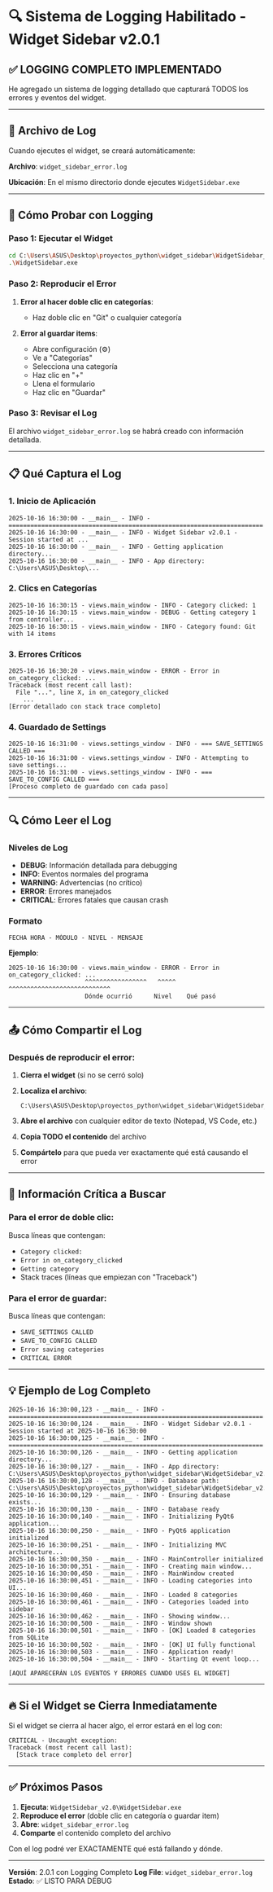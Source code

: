 # 🔍 Sistema de Logging Habilitado - Widget Sidebar v2.0.1

## ✅ LOGGING COMPLETO IMPLEMENTADO

He agregado un sistema de logging detallado que capturará TODOS los errores y eventos del widget.

---

## 📝 Archivo de Log

Cuando ejecutes el widget, se creará automáticamente:

**Archivo**: `widget_sidebar_error.log`

**Ubicación**: En el mismo directorio donde ejecutes `WidgetSidebar.exe`

---

## 🚀 Cómo Probar con Logging

### Paso 1: Ejecutar el Widget
```bash
cd C:\Users\ASUS\Desktop\proyectos_python\widget_sidebar\WidgetSidebar_v2.0
.\WidgetSidebar.exe
```

### Paso 2: Reproducir el Error
1. **Error al hacer doble clic en categorías**:
   - Haz doble clic en "Git" o cualquier categoría

2. **Error al guardar items**:
   - Abre configuración (⚙)
   - Ve a "Categorías"
   - Selecciona una categoría
   - Haz clic en "+"
   - Llena el formulario
   - Haz clic en "Guardar"

### Paso 3: Revisar el Log
El archivo `widget_sidebar_error.log` se habrá creado con información detallada.

---

## 📋 Qué Captura el Log

### 1. Inicio de Aplicación
```
2025-10-16 16:30:00 - __main__ - INFO - ======================================================================
2025-10-16 16:30:00 - __main__ - INFO - Widget Sidebar v2.0.1 - Session started at ...
2025-10-16 16:30:00 - __main__ - INFO - Getting application directory...
2025-10-16 16:30:00 - __main__ - INFO - App directory: C:\Users\ASUS\Desktop\...
```

### 2. Clics en Categorías
```
2025-10-16 16:30:15 - views.main_window - INFO - Category clicked: 1
2025-10-16 16:30:15 - views.main_window - DEBUG - Getting category 1 from controller...
2025-10-16 16:30:15 - views.main_window - INFO - Category found: Git with 14 items
```

### 3. Errores Críticos
```
2025-10-16 16:30:20 - views.main_window - ERROR - Error in on_category_clicked: ...
Traceback (most recent call last):
  File "...", line X, in on_category_clicked
    ...
[Error detallado con stack trace completo]
```

### 4. Guardado de Settings
```
2025-10-16 16:31:00 - views.settings_window - INFO - === SAVE_SETTINGS CALLED ===
2025-10-16 16:31:00 - views.settings_window - INFO - Attempting to save settings...
2025-10-16 16:31:00 - views.settings_window - INFO - === SAVE_TO_CONFIG CALLED ===
[Proceso completo de guardado con cada paso]
```

---

## 🔍 Cómo Leer el Log

### Niveles de Log
- **DEBUG**: Información detallada para debugging
- **INFO**: Eventos normales del programa
- **WARNING**: Advertencias (no crítico)
- **ERROR**: Errores manejados
- **CRITICAL**: Errores fatales que causan crash

### Formato
```
FECHA HORA - MÓDULO - NIVEL - MENSAJE
```

**Ejemplo**:
```
2025-10-16 16:30:00 - views.main_window - ERROR - Error in on_category_clicked: ...
                     ^^^^^^^^^^^^^^^^^   ^^^^^   ^^^^^^^^^^^^^^^^^^^^^^^^^^^^
                     Dónde ocurrió      Nivel    Qué pasó
```

---

## 📤 Cómo Compartir el Log

### Después de reproducir el error:

1. **Cierra el widget** (si no se cerró solo)

2. **Localiza el archivo**:
   ```
   C:\Users\ASUS\Desktop\proyectos_python\widget_sidebar\WidgetSidebar_v2.0\widget_sidebar_error.log
   ```

3. **Abre el archivo** con cualquier editor de texto (Notepad, VS Code, etc.)

4. **Copia TODO el contenido** del archivo

5. **Compártelo** para que pueda ver exactamente qué está causando el error

---

## 🎯 Información Crítica a Buscar

### Para el error de doble clic:
Busca líneas que contengan:
- `Category clicked:`
- `Error in on_category_clicked`
- `Getting category`
- Stack traces (líneas que empiezan con "Traceback")

### Para el error de guardar:
Busca líneas que contengan:
- `SAVE_SETTINGS CALLED`
- `SAVE_TO_CONFIG CALLED`
- `Error saving categories`
- `CRITICAL ERROR`

---

## 💡 Ejemplo de Log Completo

```
2025-10-16 16:30:00,123 - __main__ - INFO - ======================================================================
2025-10-16 16:30:00,124 - __main__ - INFO - Widget Sidebar v2.0.1 - Session started at 2025-10-16 16:30:00
2025-10-16 16:30:00,125 - __main__ - INFO - ======================================================================
2025-10-16 16:30:00,126 - __main__ - INFO - Getting application directory...
2025-10-16 16:30:00,127 - __main__ - INFO - App directory: C:\Users\ASUS\Desktop\proyectos_python\widget_sidebar\WidgetSidebar_v2.0
2025-10-16 16:30:00,128 - __main__ - INFO - Database path: C:\Users\ASUS\Desktop\proyectos_python\widget_sidebar\WidgetSidebar_v2.0\widget_sidebar.db
2025-10-16 16:30:00,129 - __main__ - INFO - Ensuring database exists...
2025-10-16 16:30:00,130 - __main__ - INFO - Database ready
2025-10-16 16:30:00,140 - __main__ - INFO - Initializing PyQt6 application...
2025-10-16 16:30:00,250 - __main__ - INFO - PyQt6 application initialized
2025-10-16 16:30:00,251 - __main__ - INFO - Initializing MVC architecture...
2025-10-16 16:30:00,350 - __main__ - INFO - MainController initialized
2025-10-16 16:30:00,351 - __main__ - INFO - Creating main window...
2025-10-16 16:30:00,450 - __main__ - INFO - MainWindow created
2025-10-16 16:30:00,451 - __main__ - INFO - Loading categories into UI...
2025-10-16 16:30:00,460 - __main__ - INFO - Loaded 8 categories
2025-10-16 16:30:00,461 - __main__ - INFO - Categories loaded into sidebar
2025-10-16 16:30:00,462 - __main__ - INFO - Showing window...
2025-10-16 16:30:00,500 - __main__ - INFO - Window shown
2025-10-16 16:30:00,501 - __main__ - INFO - [OK] Loaded 8 categories from SQLite
2025-10-16 16:30:00,502 - __main__ - INFO - [OK] UI fully functional
2025-10-16 16:30:00,503 - __main__ - INFO - Application ready!
2025-10-16 16:30:00,504 - __main__ - INFO - Starting Qt event loop...

[AQUÍ APARECERÁN LOS EVENTOS Y ERRORES CUANDO USES EL WIDGET]
```

---

## 🔥 Si el Widget se Cierra Inmediatamente

Si el widget se cierra al hacer algo, el error estará en el log con:
```
CRITICAL - Uncaught exception:
Traceback (most recent call last):
  [Stack trace completo del error]
```

---

## ✅ Próximos Pasos

1. **Ejecuta**: `WidgetSidebar_v2.0\WidgetSidebar.exe`
2. **Reproduce el error** (doble clic en categoría o guardar item)
3. **Abre**: `widget_sidebar_error.log`
4. **Comparte** el contenido completo del archivo

Con el log podré ver EXACTAMENTE qué está fallando y dónde.

---

**Versión**: 2.0.1 con Logging Completo
**Log File**: `widget_sidebar_error.log`
**Estado**: ✅ LISTO PARA DEBUG
